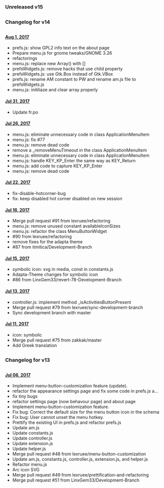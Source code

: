 ### Unreleased v15

##
### Changelog for v14
##
#### [Aug 1, 2017]()

- prefs.js: show GPL2 info text on the about page
- Prepare menu.js for gnome tweaks/GNOME 3.26
- refactorings
- menu.js: replace new Array() with []
- prefsWidgets.js: remove hacks that use child property
- prefsWidgets.js: use Gtk.Box instead of Gtk.VBox
- prefs.js: rename AM constant to PW and rename am.js file to prefsWidgets.js
- menu.js: initiliaze and clear array properly 

#### [Jul 31, 2017]()

- Update fr.po 

#### [Jul 26, 2017]()

- menu.js: eliminate unnecessary code in class ApplicationMenuItem
- menu.js: fix #77
- menu.js: remove dead code
- remove a _removeMenuTimeout in the class ApplicationMenuItem
- menu.js: eliminate unnecessary code in class ApplicationMenuItem
- menu.js: handle KEY_KP_Enter the same way as KEY_Return
- menu.js: add code to capture KEY_KP_Enter
- menu.js: remove dead code

#### [Jul 22, 2017]() 

- fix-disable-hotcorner-bug 
- fix: keep disabled hot corner disabled on new session
 
#### [Jul 16, 2017]() 
 
- Merge pull request #91 from lexruee/refactoring
- menu.js: remove unused constant availableIconSizes 
- menu.js: refactor the class MenuButtonWidget 
- #90 from lexruee/refactoring 
- remove fixes for the adapta theme 
- #87 from itmitica/Development-Branch 
    
#### [Jul 15, 2017]() 
    
- symbolic icon: svg in media, const in constants.js
- Adapta-Theme changes for symbolic icon
- #86 from LinxGem33/revert-78-Development-Branch 
    
#### [Jul 13, 2017]() 
     
- controller.js: implement method _isActivitiesButtonPresent 
- Merge pull request #79 from lexruee/sync-development-branch 
- Sync development branch with master 
        
#### [Jul 11, 2017]() 
        
- icon: symbolic
- Merge pull request #75 from zakkak/master 
- Add Greek translation
         
##
### Changelog for v13
##

#### [Jul 06, 2017]()

- Implement menu-button-customization feature (update). 
- refactor the appearance settings page and fix some code in prefs.js a… 
- fix tiny bugs 			        
- refactor settings page (now behavour page) and about page 			
- Implement menu-button-customization feature. 
- Fix bug: Correct the default size for the menu button icon in the schema 
- Fix bug: User cannot unset the menu hotkey. 
- Prettify the existing UI in prefs.js and refactor prefs.js 
- Update am.js 			        
- Update constants.js 			
- Update controller.js 			
- Update extension.js 			
- Update helper.js 			
- Merge pull request #48 from lexruee/menu-button-customization 
- Update am.js, constants.js, controller.js, extension.js, and helper.js   
- Refactor menu.js                        
- Arc icon SVG 			        
- Merge pull request #49 from lexruee/prettification-and-refactoring 
- Merge pull request #51 from LinxGem33/Development-Branch 

